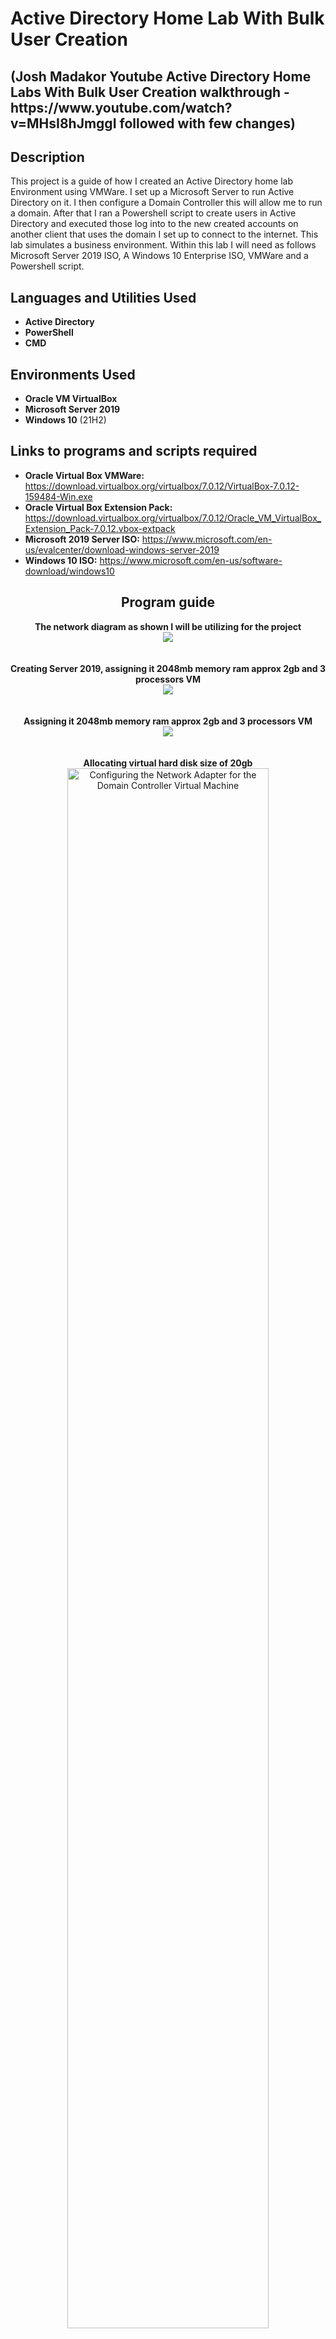 <h1>Active Directory Home Lab With Bulk User Creation</h1>

<h2>(Josh Madakor Youtube Active Directory Home Labs With Bulk User Creation walkthrough -https://www.youtube.com/watch?v=MHsI8hJmggI followed with few changes)</h2>

<h2>Description</h2>
This project is a guide of how I created an Active Directory home lab Environment using VMWare. I set up a Microsoft Server to run Active Directory on it. I then configure a Domain Controller this will allow me to run a domain. After that I ran a Powershell script to create users in Active Directory and executed those log into to the new created accounts on another client that uses the domain I set up to connect to the internet. This lab simulates a business environment. Within this lab I will need as follows  Microsoft Server 2019 ISO, A Windows 10 Enterprise ISO, VMWare and a Powershell script.
<br />

<h2>Languages and Utilities Used</h2>

- <b>Active Directory</b> 
- <b>PowerShell</b>
- <b>CMD</b>

<h2>Environments Used </h2>

- <b>Oracle VM VirtualBox</b>
- <b>Microsoft Server 2019</b>
- <b>Windows 10</b> (21H2)

<h2>Links to programs and scripts required</h2>

- <b>Oracle Virtual Box VMWare:</b> https://download.virtualbox.org/virtualbox/7.0.12/VirtualBox-7.0.12-159484-Win.exe
- <b>Oracle Virtual Box Extension Pack:</b> https://download.virtualbox.org/virtualbox/7.0.12/Oracle_VM_VirtualBox_Extension_Pack-7.0.12.vbox-extpack
- <b>Microsoft 2019 Server ISO:</b> https://www.microsoft.com/en-us/evalcenter/download-windows-server-2019
- <b>Windows 10 ISO:</b> https://www.microsoft.com/en-us/software-download/windows10

<h2 align="center">Program guide</h2>

<p align="center">
<b>The network diagram as shown I will be utilizing for the project</b> <br/>
<img src="https://i.imgur.com/ceuZrI3.jpg"/>
<br />
<br />
<br />
<b>Creating Server 2019, assigning it 2048mb memory ram approx 2gb and 3 processors VM</b> <br/>
<img src="https://i.imgur.com/nqjMOCy.jpg"/>
<br />
<br />
<br/>
<b>Assigning it 2048mb memory ram approx 2gb and 3 processors VM</b> <br/>
<img src="https://i.imgur.com/3rNQbeE.jpg"/>
<br />
<br />
<br/>
<b>Allocating virtual hard disk size of 20gb</b> <br/>
 <img src="https://i.imgur.com/37XGBtj.jpg" height="80%" width="80%" alt="Configuring the Network Adapter for the Domain Controller Virtual Machine"/>
<br />
<br />
<br />
<b>Succesfully Installed Windows 10 on Server 2019 ISO on Windows 10</b> <br/>
<img src="https://i.imgur.com/KU3zbLY.jpg" height="80%" width="80%" alt="Configuring the Network"/>
<br />
<br />
<br />
<b>After downloading Windows Server 2019 on the Virtual Machine the first thing I have to do as follows is too configure the two network Adapters I have. One is dedicated to the internet which is running NAT and one is the dedicated internal VM network</b> <br/>
<img src="https://i.imgur.com/ZbMWVag.jpg" height="80%" width="80%" alt="Configuring the Network"/>
<br />
<br />
<br />
<b>Now I have to figure out which NIC is Internet and which NIC is internal. Ethernet 1 renamed to _INTERNET1_ It is internet NIC because its a COMCAST DNS Server IPv4 address</b> <br/>
<img src="https://i.imgur.com/v3nA5qW.jpg" height="80%" width="80%" alt="Configuring the Network"/>
<br />
<br />
<br />
<b>Ethernet 2 Nic is Internal Nic because of the Autoconfiguration IPv4 has been sent to the DHCP and unable to find IPv4 address and returned by the server as automatically assigned and Ethernet 2 has been renamed to X_Internal_X1</b> <br/>
<img src="https://i.imgur.com/5reINZo.jpg" height="80%" width="80%" alt="Configuring the Network"/>
<br />
<br />
<br />
<b/> As both of the ethernet adapters names have changed and visible as depicted Ethernet 1 named as _INTERNET1_ and Ethernet 2 named as X_Internal_X1</b> <br/>
<img src="https://i.imgur.com/9T3ZnJl.jpg" height="80%" width="80%" alt="Configuring the Network"/>  
<br />
<br />
<br />
<b> I resolve the Internal network adapter and assign it the IP address based on the diagram above (172.16.0.1) I do not have to give it a default gateway because the Domain Controller as such is the gateway. As for the DNS server I assign it an IP based on the diagram insinuated, a loop back address which will ping itself as required for installing Active Directory. </b> <br/>
<img src="https://i.imgur.com/FZ1VhvZ.jpg"/>
<br />
<br />
<br />
<b>Since I know which network adapter is Internet NIC and Internal NIC Internal and External. I rename the pc from Domain Controller to DController as shown I have also restarted it as required and went back into settings and checked. This prompts a restart which is required</b> <br/>
<img src="https://i.imgur.com/zGWGDNS.jpg" height="80%" width="80%" alt="Renaming the PC"/>
<br />
<br />
<br />
<b>After rebooting in I download Active Directory with its additional required features.</b> <br/>

</p> 
https://github.com/MohammedKamrajHasanOnik/ActiveDirectoryLab/assets/152878913/8623891a-753f-4bea-8382-be9387843ae5

<br />
<br />
<p align="center">
<b>I installed Active Directory Domain Services, but have not let the computer account be as the domain. Now I have to actually create the domain, (video is a bit lengthy skipped video however reboot needed)</b> <br/>
</p>

https://github.com/MohammedKamrajHasanOnik/ActiveDirectoryLab/assets/152878913/de7bcc0a-6816-4b25-9ca3-066591356c31

<br />
<br />
<p align="center">
<b> The server has been upgraded to a domain, it forces a restart, I log in and I see MYDOMAIN in front of my administrator</b> <br/>
</p>
<img src="https://i.imgur.com/BNoPFbh.jpg" height="80%" width="80%" alt="Renaming the PC"/>
<br />
<br />
<p align="center">
<b>Now the opposite of using the built in Admin account, I will create a dedicated  Admin account a-monik as illustrated in the video as well as assign with active directory user and computers organizational unit and create the account, passwords and add the admin privillage in group setting assigning Domain Admin, I also have logged into windows 10 with the new a-monik account </b> <br/>
</p>

https://github.com/MohammedKamrajHasanOnik/ActiveDirectoryLab/assets/152878913/ad7d5ce9-5db4-419e-b480-c58d979874a1

<br />
<br />
<p align="center">
<b>I created a remote access server/ network address translation, the purpose of this is to allow when we make our windows 10 client to allow this client to be in this private virtual network in an analogy, but still have the benefits to access the internet through the domain controller, routing and remote access application settings, through RAS/NAS!</b> <br/>
</p>

https://github.com/MohammedKamrajHasanOnik/ActiveDirectoryLab/assets/152878913/92d1d0b7-4283-4763-9dc2-a77562b30657

<br />
<br />
<p align="center">
<b> Setting up the dhcp server in our domain controller, which will allow our windows 10 clients get an ip address to let them browse the internet just like an anology of a school account, DHCP DNS is set up now</b> <br/>
</p>

https://github.com/MohammedKamrajHasanOnik/ActiveDirectoryLab/assets/152878913/b88997b0-3d8d-49b7-8c48-a8c728c3e404

<br />
<br />
<p align="center">

 <br />
 <br />
 <br />
  <b> Making a configuration to not get spam messages and let us browse the internet through the domain controller by turning of IE Enhanced Security Configuration feature </b> <br/>
</p>

https://github.com/MohammedKamrajHasanOnik/ActiveDirectoryLab/assets/152878913/c199bda1-07e8-48dc-868d-8a28abf385f8
  <br />
  <br />
 <br />
 <b>Creating powershell script for all our 1000 more or less users in active directory, sample users and checked the users</b> <br/>
</p>
https://github.com/MohammedKamrajHasanOnik/ActiveDirectoryLab/assets/152878913/cb95f1ec-affb-4521-9719-2f6b1fda925b

<br />
<br />
<br />
<b> Created windows 10 VM ISO to check <br/>
<img src="https://i.imgur.com/UfwWh5u.jpg" height="80%" width="80%" alt="Configuring the Network"/>
<br />
<br />
<p align="center">

<!--
 ```diff
- text in red
+ text in green
! text in orange
# text in gray
@@ text in purple (and bold)@@
```
--!>

